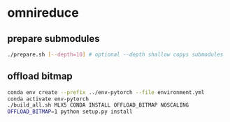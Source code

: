 # omnireduce

## prepare submodules
```bash
./prepare.sh [--depth=10] # optional --depth shallow copys submodules
```

## offload bitmap
```bash
conda env create --prefix ../env-pytorch --file environment.yml
conda activate env-pytorch
./build_all.sh MLX5 CONDA INSTALL OFFLOAD_BITMAP NOSCALING
OFFLOAD_BITMAP=1 python setup.py install
```
